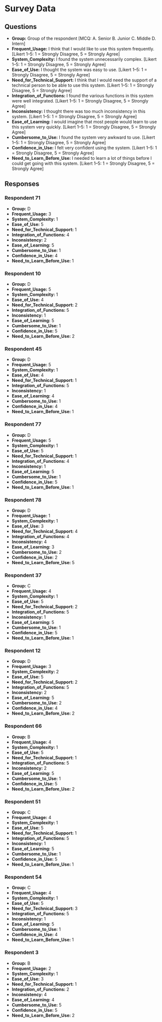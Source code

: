 # Survey Data

## Questions

- **Group:** Group of the respondent [MCQ: A. Senior B. Junior C. Middle D. Intern]
- **Frequent_Usage:** I think that I would like to use this system frequently. [Likert 1–5: 1 = Strongly Disagree, 5 = Strongly Agree]
- **System_Complexity:** I found the system unnecessarily complex. [Likert 1–5: 1 = Strongly Disagree, 5 = Strongly Agree]
- **Ease_of_Use:** I thought the system was easy to use. [Likert 1–5: 1 = Strongly Disagree, 5 = Strongly Agree]
- **Need_for_Technical_Support:** I think that I would need the support of a technical person to be able to use this system. [Likert 1–5: 1 = Strongly Disagree, 5 = Strongly Agree]
- **Integration_of_Functions:** I found the various functions in this system were well integrated. [Likert 1–5: 1 = Strongly Disagree, 5 = Strongly Agree]
- **Inconsistency:** I thought there was too much inconsistency in this system. [Likert 1–5: 1 = Strongly Disagree, 5 = Strongly Agree]
- **Ease_of_Learning:** I would imagine that most people would learn to use this system very quickly. [Likert 1–5: 1 = Strongly Disagree, 5 = Strongly Agree]
- **Cumbersome_to_Use:** I found the system very awkward to use. [Likert 1–5: 1 = Strongly Disagree, 5 = Strongly Agree]
- **Confidence_in_Use:** I felt very confident using the system. [Likert 1–5: 1 = Strongly Disagree, 5 = Strongly Agree]
- **Need_to_Learn_Before_Use:** I needed to learn a lot of things before I could get going with this system. [Likert 1–5: 1 = Strongly Disagree, 5 = Strongly Agree]

## Responses

### Respondent 71

- **Group:** D
- **Frequent_Usage:** 3
- **System_Complexity:** 1
- **Ease_of_Use:** 5
- **Need_for_Technical_Support:** 1
- **Integration_of_Functions:** 4
- **Inconsistency:** 2
- **Ease_of_Learning:** 5
- **Cumbersome_to_Use:** 1
- **Confidence_in_Use:** 4
- **Need_to_Learn_Before_Use:** 1

### Respondent 10

- **Group:** D
- **Frequent_Usage:** 5
- **System_Complexity:** 1
- **Ease_of_Use:** 4
- **Need_for_Technical_Support:** 2
- **Integration_of_Functions:** 5
- **Inconsistency:** 1
- **Ease_of_Learning:** 5
- **Cumbersome_to_Use:** 1
- **Confidence_in_Use:** 5
- **Need_to_Learn_Before_Use:** 2

### Respondent 45

- **Group:** D
- **Frequent_Usage:** 5
- **System_Complexity:** 1
- **Ease_of_Use:** 4
- **Need_for_Technical_Support:** 1
- **Integration_of_Functions:** 5
- **Inconsistency:** 1
- **Ease_of_Learning:** 4
- **Cumbersome_to_Use:** 1
- **Confidence_in_Use:** 4
- **Need_to_Learn_Before_Use:** 1

### Respondent 77

- **Group:** D
- **Frequent_Usage:** 5
- **System_Complexity:** 1
- **Ease_of_Use:** 5
- **Need_for_Technical_Support:** 1
- **Integration_of_Functions:** 4
- **Inconsistency:** 1
- **Ease_of_Learning:** 5
- **Cumbersome_to_Use:** 1
- **Confidence_in_Use:** 5
- **Need_to_Learn_Before_Use:** 1

### Respondent 78

- **Group:** D
- **Frequent_Usage:** 1
- **System_Complexity:** 1
- **Ease_of_Use:** 3
- **Need_for_Technical_Support:** 4
- **Integration_of_Functions:** 4
- **Inconsistency:** 4
- **Ease_of_Learning:** 3
- **Cumbersome_to_Use:** 2
- **Confidence_in_Use:** 2
- **Need_to_Learn_Before_Use:** 5

### Respondent 37

- **Group:** C
- **Frequent_Usage:** 4
- **System_Complexity:** 1
- **Ease_of_Use:** 5
- **Need_for_Technical_Support:** 2
- **Integration_of_Functions:** 5
- **Inconsistency:** 1
- **Ease_of_Learning:** 5
- **Cumbersome_to_Use:** 1
- **Confidence_in_Use:** 5
- **Need_to_Learn_Before_Use:** 1

### Respondent 12

- **Group:** D
- **Frequent_Usage:** 3
- **System_Complexity:** 2
- **Ease_of_Use:** 5
- **Need_for_Technical_Support:** 2
- **Integration_of_Functions:** 5
- **Inconsistency:** 2
- **Ease_of_Learning:** 5
- **Cumbersome_to_Use:** 2
- **Confidence_in_Use:** 4
- **Need_to_Learn_Before_Use:** 2

### Respondent 66

- **Group:** B
- **Frequent_Usage:** 4
- **System_Complexity:** 1
- **Ease_of_Use:** 5
- **Need_for_Technical_Support:** 1
- **Integration_of_Functions:** 5
- **Inconsistency:** 2
- **Ease_of_Learning:** 5
- **Cumbersome_to_Use:** 1
- **Confidence_in_Use:** 5
- **Need_to_Learn_Before_Use:** 2

### Respondent 51

- **Group:** C
- **Frequent_Usage:** 4
- **System_Complexity:** 1
- **Ease_of_Use:** 5
- **Need_for_Technical_Support:** 1
- **Integration_of_Functions:** 5
- **Inconsistency:** 1
- **Ease_of_Learning:** 5
- **Cumbersome_to_Use:** 1
- **Confidence_in_Use:** 5
- **Need_to_Learn_Before_Use:** 1

### Respondent 54

- **Group:** C
- **Frequent_Usage:** 4
- **System_Complexity:** 1
- **Ease_of_Use:** 5
- **Need_for_Technical_Support:** 3
- **Integration_of_Functions:** 5
- **Inconsistency:** 1
- **Ease_of_Learning:** 5
- **Cumbersome_to_Use:** 1
- **Confidence_in_Use:** 4
- **Need_to_Learn_Before_Use:** 1

### Respondent 3

- **Group:** B
- **Frequent_Usage:** 2
- **System_Complexity:** 1
- **Ease_of_Use:** 3
- **Need_for_Technical_Support:** 1
- **Integration_of_Functions:** 2
- **Inconsistency:** 4
- **Ease_of_Learning:** 4
- **Cumbersome_to_Use:** 5
- **Confidence_in_Use:** 5
- **Need_to_Learn_Before_Use:** 2

